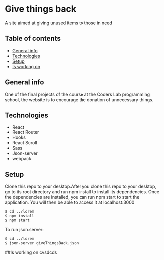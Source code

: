 # Give things back

A site aimed at giving unused items to those in need

## Table of contents
* [General info](#general-info)
* [Technologies](#technologies)
* [Setup](#setup)
* [Is working on](#is-working-on)

## General info

One of the final projects of the course at the Coders Lab programming school, the website is to encourage the donation of unnecessary things.

## Technologies
* React
* React Router
* Hooks
* React Scroll
* Sass
* Json-server
* webpack

## Setup
Clone this repo to your desktop.After you clone this repo to your desktop, go to its root directory and run npm install to install its dependencies.
Once the dependencies are installed, you can run npm start to start the application. You will then be able to access it at localhost:3000
```
$ cd ../lorem
$ npm install
$ npm start
```
To run json.server:
```
$ cd ../lorem
$ json-server giveThingsBack.json
```
##Is working on
cvsdcds
